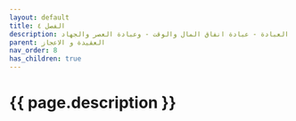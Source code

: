 ```yaml
---
layout: default
title: الفصل ٤
description: العبادة - عبادة انفاق المال والوقت - وعبادة العصر والجهاد
parent: العقيدة و الاعجاز
nav_order: 8
has_children: true
---
```


# {{ page.description }}
